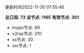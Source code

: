 更新时间2022-11-30 07:55:46

**总订阅: 73**
**总节点: 1165**
**有效节点: 301**
- trojan节点: 60
- v2ray节点: 210
- ss节点: 30
- ssr节点: 1
